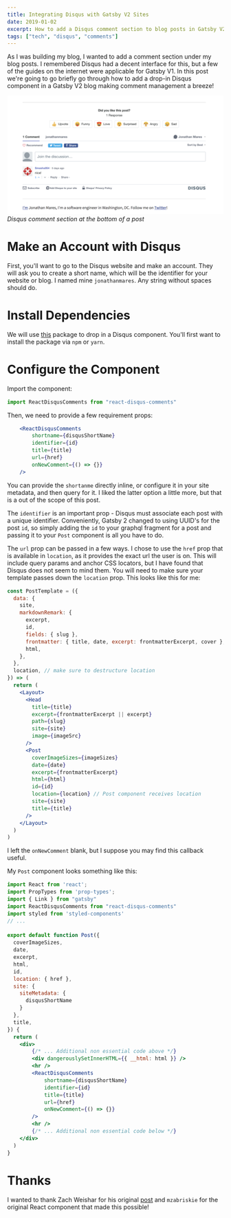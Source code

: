 ```yaml
---
title: Integrating Disqus with Gatsby V2 Sites
date: 2019-01-02
excerpt: How to add a Disqus comment section to blog posts in Gatsby V2 sites
tags: ["tech", "disqus", "comments"]
---
```


As I was building my blog, I wanted to add a comment section under my blog posts. I remembered Disqus had a decent interface for this, but a few of the guides on the internet were applicable for Gatsby V1. In this post we're going to go briefly go through how to add a drop-in Disqus component in a Gatsby V2 blog making comment management a breeze!

![Disqus Section under Blog Post](./disqus-sample.png)
*Disqus comment section at the bottom of a post*

# Make an Account with Disqus
First, you'll want to go to the Disqus website and make an account. They will ask you to create a short name, which will be the identifier for your website or blog. I named mine `jonathanmares`. Any string without spaces should do.

# Install Dependencies
We will use [this](https://www.npmjs.com/package/react-disqus-comments) package to drop in a Disqus component. You'll first want to install the package via `npm` or `yarn`.

# Configure the Component

Import the component:
``` javascript
import ReactDisqusComments from "react-disqus-comments"
```

Then, we need to provide a few requirement props:
``` jsx
    <ReactDisqusComments
        shortname={disqusShortName}
        identifier={id}
        title={title}
        url={href}
        onNewComment={() => {}}
    />
```

You can provide the `shortanme` directly inline, or configure it in your site metadata, and then query for it. I liked the latter option a little more, but that is a out of the scope of this post.

The `identifier` is an important prop - Disqus must associate each post with a unique identifier. Conveniently, Gatsby 2 changed to using UUID's for the post `id`, so simply adding the `id` to your graphql fragment for a post and passing it to your `Post` component is all you have to do.

The `url` prop can be passed in a few ways. I chose to use the `href` prop that is available in `location`, as it provides the exact url the user is on. This will include query params and anchor CSS locators, but I have found that Disqus does not seem to mind them. You will need to make sure your template passes down the `location` prop. This looks like this for me:

``` jsx
const PostTemplate = ({
  data: {
    site,
    markdownRemark: {
      excerpt,
      id,
      fields: { slug },
      frontmatter: { title, date, excerpt: frontmatterExcerpt, cover },
      html,
    },
  },
  location, // make sure to destructure location
}) => (
  return (
    <Layout>
      <Head
        title={title}
        excerpt={frontmatterExcerpt || excerpt}
        path={slug}
        site={site}
        image={imageSrc}
      />
      <Post
        coverImageSizes={imageSizes}
        date={date}
        excerpt={frontmatterExcerpt}
        html={html}
        id={id}
        location={location} // Post component receives location
        site={site}
        title={title}
      />
    </Layout>
  )
)
```

I left the `onNewComment` blank, but I suppose you may find this callback useful.

My `Post` component looks something like this:

``` jsx
import React from 'react';
import PropTypes from 'prop-types';
import { Link } from "gatsby"
import ReactDisqusComments from "react-disqus-comments"
import styled from 'styled-components'
// ...

export default function Post({
  coverImageSizes,
  date,
  excerpt,
  html,
  id,
  location: { href },
  site: {
    siteMetadata: {
      disqusShortName
    }
  },
  title,
}) {
  return (
    <div>
        {/* ... Additional non essential code above */}
        <div dangerouslySetInnerHTML={{ __html: html }} />
        <hr />
        <ReactDisqusComments
            shortname={disqusShortName}
            identifier={id}
            title={title}
            url={href}
            onNewComment={() => {}}
        />
        <hr />
        {/* ... Additional non essential code below */}
    </div>
  )
}

```



# Thanks
I wanted to thank Zach Weishar for his original [post](https://zweishar.com/2018-01-18-gatsby-disqus/) and `mzabriskie` for the original React component that made this possible!
